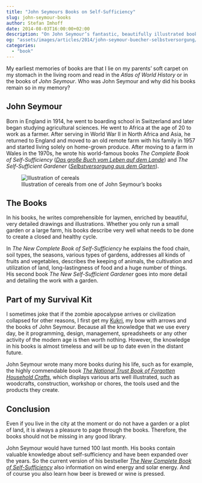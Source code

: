 ```yaml
---
title: "John Seymours Books on Self-Sufficiency"
slug: john-seymour-books
author: Stefan Imhoff
date: 2014-08-03T16:00:00+02:00
description: "On John Seymour’s fantastic, beautifully illustrated books on self-sufficiency, agriculture and crafts. The optimal equipment for an upcoming zombie apocalypse."
og: "assets/images/articles/2014/john-seymour-buecher-selbstversorgung/john-seymour-illustration.jpg"
categories:
  - "book"
---
```


My earliest memories of books are that I lie on my parents’ soft carpet on my stomach in the living room and read in the <cite>Atlas of World History</cite> or in the books of _John Seymour_. Who was John Seymour and why did his books remain so in my memory?

## John Seymour

Born in England in 1914, he went to boarding school in Switzerland and later began studying agricultural sciences. He went to Africa at the age of 20 to work as a farmer. After serving in World War II in North Africa and Asia, he returned to England and moved to an old remote farm with his family in 1957 and started living solely on home-grown produce. After moving to a farm in Wales in the 1970s, he wrote his world-famous books <cite>The Complete Book of Self-Sufficiency</cite> (<cite><a href="http://www.amazon.de/gp/product/3831015775?ie=UTF8&tag=stefanimhoffde-21&linkCode=as2&camp=1638&creative=6742&creativeASIN=3831015775">Das große Buch vom Leben auf dem Lande</a></cite>) and <cite>The Self-Sufficient Gardener</cite> (<cite><a href="http://www.amazon.de/gp/product/3783161452?ie=UTF8&tag=stefanimhoffde-21&linkCode=as2&camp=1638&creative=6742&creativeASIN=3783161452">Selbstversorgung aus dem Garten</a></cite>).

<figure class="image-figure">
  <img src="/assets/images/articles/2014/john-seymour-books/john-seymour-illustration.jpg" alt="Illustration of cereals">
  <figcaption>
  Illustration of cereals from one of John Seymour’s books
  </figcaption>
</figure>

## The Books

In his books, he writes comprehensible for laymen, enriched by beautiful, very detailed drawings and illustrations. Whether you only run a small garden or a large farm, his books describe very well what needs to be done to create a closed and healthy cycle.

In _The New Complete Book of Self-Sufficiency_ he explains the food chain, soil types, the seasons, various types of gardens, addresses all kinds of fruits and vegetables, describes the keeping of animals, the cultivation and utilization of land, long-lastingness of food and a huge number of things. His second book _The New Self-Sufficient Gardener_ goes into more detail and detailing the work with a garden.

## Part of my Survival Kit

I sometimes joke that if the zombie apocalypse arrives or civilization collapsed for other reasons, I first get my [Kukri](https://en.wikipedia.org/wiki/Khukuri), my bow with arrows and the books of John Seymour. Because all the knowledge that we use every day, be it programming, design, management, spreadsheets or any other activity of the modern age is then worth nothing. However, the knowledge in his books is almost timeless and will be up to date even in the distant future.

John Seymour wrote many more books during his life, such as for example, the highly commendable book <cite><a href="http://www.amazon.de/gp/product/0863181740?ie=UTF8&tag=stefanimhoffde-21&linkCode=as2&camp=1638&creative=6742&creativeASIN=0863181740">The National Trust Book of Forgotten Household Crafts</a></cite>, which displays various arts well illustrated, such as woodcrafts, construction, workshop or chores, the tools used and the products they create.

## Conclusion

Even if you live in the city at the moment or do not have a garden or a plot of land, it is always a pleasure to page through the books. Therefore, the books should not be missing in any good library.

John Seymour would have turned 100 last month. His books contain valuable knowledge about self-sufficiency and have been expanded over the years. So the current version of his bestseller <cite><a href="http://www.amazon.de/gp/product/1405345101?ie=UTF8&tag=stefanimhoffde-21&linkCode=as2&camp=1638&creative=6742&creativeASIN=1405345101">The New Complete Book of Self-Sufficiency</a></cite> also information on wind energy and solar energy. And of course you also learn how beer is brewed or wine is pressed.
